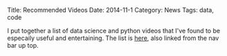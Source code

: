 Title: Recommended Videos
Date: 2014-11-1
Category: News
Tags: data, code

I put together a list of data science and python videos that I've found to be especaily useful and entertaining. The list is [here]({filename}/pages/recommended-videos.md), also linked from the nav bar up top.